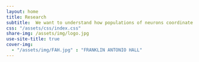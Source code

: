 ```yaml
---
layout: home
title: Research
subtitle:  We want to understand how populations of neurons coordinate their behavior in order to carry out computations.
css: "/assets/css/index.css"
share-img: /assets/img/logo.jpg
use-site-title: true
cover-img:
  - "/assets/img/FAH.jpg" : "FRANKLIN ANTONIO HALL"
---
```


